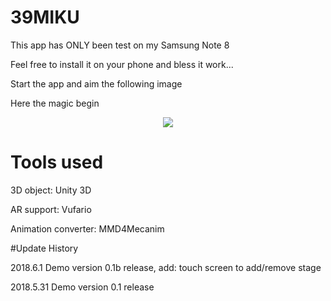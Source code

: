 # 39MIKU

This app has ONLY been test on my Samsung Note 8

Feel free to install it on your phone and bless it work...

Start the app and aim the following image

Here the magic begin

<div align=center><img src="https://github.com/fs1237/39MIKU/blob/master/DUED-1229.jpg"/></div>

# Tools used

3D object: Unity 3D

AR support: Vufario

Animation converter: MMD4Mecanim

#Update History

2018.6.1 Demo version 0.1b release, add: touch screen to add/remove stage

2018.5.31 Demo version 0.1 release
